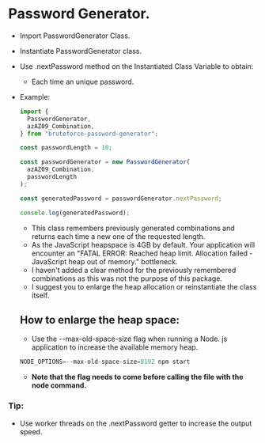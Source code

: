 # Password Generator.

- Import PasswordGenerator Class.
- Instantiate PasswordGenerator class.
- Use .nextPassword method on the Instantiated Class Variable to obtain:

  - Each time an unique password.

- Example:

  ```javascript
  import {
    PasswordGenerator,
    azAZ09_Combination,
  } from "bruteforce-password-generator";

  const passwordLength = 10;

  const passwordGenerator = new PasswordGenerator(
    azAZ09_Combination,
    passwordLength
  );

  const generatedPassword = passwordGenerator.nextPassword;

  console.log(generatedPassword);
  ```

  - This class remembers previously generated combinations and returns each time a new one of the requested length.
  - As the JavaScript heapspace is 4GB by default. Your application will encounter an "FATAL ERROR: Reached heap limit. Allocation failed - JavaScript heap out of memory." bottleneck.
  - I haven't added a clear method for the previously remembered combinations as this was not the purpose of this package.
  - I suggest you to enlarge the heap allocation or reinstantiate the class itself.

  ## How to enlarge the heap space:

  - Use the --max-old-space-size flag when running a Node. js application to increase the available memory heap.

  ```javascript
  NODE_OPTIONS=--max-old-space-size=8192 npm start
  ```

  - **Note that the flag needs to come before calling the file with the node command.**

### Tip:

- Use worker threads on the .nextPassword getter to increase the output speed.
